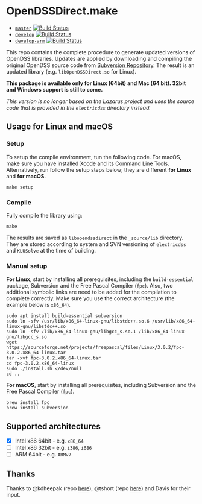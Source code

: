 # OpenDSSDirect.make

- [`master`](https://github.com/Muxelmann/OpenDSSDirect.make) [![Build Status](https://travis-ci.org/Muxelmann/OpenDSSDirect.make.svg?branch=master)](https://travis-ci.org/Muxelmann/OpenDSSDirect.make)
- [`develop`](https://github.com/Muxelmann/OpenDSSDirect.make) [![Build Status](https://travis-ci.org/Muxelmann/OpenDSSDirect.make.svg?branch=develop)](https://travis-ci.org/Muxelmann/OpenDSSDirect.make)
- [`develop-arm`](https://github.com/Muxelmann/OpenDSSDirect.make) [![Build Status](https://travis-ci.org/Muxelmann/OpenDSSDirect.make.svg?branch=develop-arm)](https://travis-ci.org/Muxelmann/OpenDSSDirect.make)

This repo contains the complete procedure to generate updated versions of OpenDSS libraries.
Updates are applied by downloading and compiling the original OpenDSS source code from [Subversion Repository](https://sourceforge.net/projects/electricdss/).
The result is an updated library (e.g. `libOpenDSSDirect.so` for Linux).

**This package is available only for Linux (64bit) and Mac (64 bit). 32bit and Windows support is still to come.**

*This version is no longer based on the Lazarus project and uses the source code that is provided in the `electricdss` directory instead.*

## Usage for Linux and macOS

### Setup

To setup the compile environment, tun the following code. For macOS, make sure you have installed Xcode and its Command Line Tools. Alternatively, run follow the setup steps below; they are different **for Linux** and **for macOS**.

```
make setup
```

### Compile

Fully compile the library using:

```
make
```

The results are saved as `libopendssdirect` in the `_source/lib` directory. They are stored according to system and SVN versioning of `electricdss` and `KLUSolve` at the time of building.

### Manual setup

**For Linux**, start by installing all prerequisites, including the `build-essential` package, Subversion and the Free Pascal Compiler (`fpc`). Also, two additional symbolic links are need to be added for the compilation to complete correctly.
Make sure you use the correct architecture (the example below is `x86_64`).

```
sudo apt install build-essential subversion
sudo ln -sfv /usr/lib/x86_64-linux-gnu/libstdc++.so.6 /usr/lib/x86_64-linux-gnu/libstdc++.so
sudo ln -sfv /lib/x86_64-linux-gnu/libgcc_s.so.1 /lib/x86_64-linux-gnu/libgcc_s.so
wget https://sourceforge.net/projects/freepascal/files/Linux/3.0.2/fpc-3.0.2.x86_64-linux.tar
tar -xvf fpc-3.0.2.x86_64-linux.tar
cd fpc-3.0.2.x86_64-linux
sudo ./install.sh </dev/null
cd ..
```

**For macOS**, start by installing all prerequisites, including Subversion and the Free Pascal Compiler (`fpc`).

```
brew install fpc
brew install subversion
```

## Supported architectures

- [x] Intel x86 64bit - e.g. `x86_64`
- [ ] Intel x86 32bit - e.g. `i386`, `i686`
- [ ] ARM 64bit - e.g. `ARMv7`

## Thanks

Thanks to @kdheepak (repo [here](https://github.com/NREL/OpenDSSDirect.py)), @tshort (repo [here](https://github.com/tshort/OpenDSSDirect.jl)) and Davis for their input.
